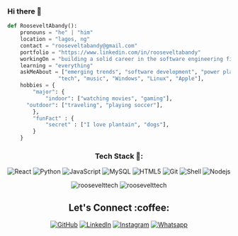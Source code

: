 ### Hi there 👋
<!--<p align="center"> <img src="#" /> </p>
<p align="center"> <img src="#" /> </p>-->


```python
def RooseveltAbandy():
    pronouns = "he" | "him"
    location = "lagos, ng"
    contact = "rooseveltabandy@gmail.com"
    portfolio = "https://www.linkedin.com/in/rooseveltabandy"
    workingOn = "building a solid career in the software engineering field here in my country..."
    learning = "everything"
    askMeAbout = ["emerging trends", "software development", "power platform", "database", 
                "tech", "music", "Windows", "Linux", "Apple"],
    hobbies = {
        "major": {
            "indoor": ["watching movies", "gaming"],
      "outdoor": ["traveling", "playing soccer"],
        },
        "funFact" : {
            "secret" : ["I love plantain", "dogs"],
        }        
    }
```
<h3 align="center">Tech Stack 🍗:</h3>
<p align="center">
  <img alt="React" src="https://img.shields.io/badge/-React-ffb400?style=flat-square&logo=react&logoColor=white" />
  <img alt="Python" src="https://img.shields.io/badge/-Python-ffb400?style=flat-square&logo=python&logoColor=white" />
<!--   <img alt="PHP" src="https://img.shields.io/badge/-PHP-ffb400?style=flat-square&logo=php&logoColor=white" /> -->
  <img alt="JavaScript" src="https://img.shields.io/badge/-JavaScript-ffb400?style=flat-square&logo=javascript&logoColor=white" />
  <img alt="MySQL" src="https://img.shields.io/badge/-MySQL-ffb400?style=flat-square&logo=mysql&logoColor=white" />
  <img alt="HTML5" src="https://img.shields.io/badge/-HTML5-ffb400?style=flat-square&logo=html5&logoColor=white" />
  <img alt="Git" src="https://img.shields.io/badge/-Git-ffb400?style=flat-square&logo=git&logoColor=white" />
  <img alt="Shell" src="https://img.shields.io/badge/-Shell-ffb400?style=flat-square&logo=shell&logoColor=white" />
  <img alt="Nodejs" src="https://img.shields.io/badge/-Nodejs-ffb400?style=flat-square&logo=Node.js&logoColor=white" />
</p>


<!--START_SECTION:waka-->
<!--END_SECTION:waka-->
<p align="center" height='130px'> <img src="https://github-readme-stats.vercel.app/api?username=roosevelttech&count_private=true&show_icons=true&hide_title=true&include_all_commits=true&line_height=21&bg_color=0,ffb400,ffb400,F6C03D,F4DDA6&theme=graywhite" alt="roosevelttech"/> <img src="https://github-readme-stats.vercel.app/api/top-langs/?username=roosevelttech&layout=compact&show_icons=true&bg_color=0,EFE4CA,F4DDA6,F6C03D&theme=graywhite&hide_title=true&langs_count=10&hide=HTML,PHP,Ruby,CSS,SCSS" alt="roosevelttech"/> </p>

<h2 align="center">Let's Connect :coffee:</h2></a>
<p align="center">
	<a href="https://github.com/roosevelttech"><img src="https://img.icons8.com/bubbles/50/000000/github.png" alt="GitHub"/></a>
	<a href="https://www.linkedin.com/in/rooseveltabandy/"><img src="https://img.icons8.com/bubbles/50/000000/linkedin.png" alt="LinkedIn"/></a>
	<a href="https://www.instagram.com/docroosevelt"><img src="https://img.icons8.com/bubbles/50/000000/instagram.png" alt="Instagram"/></a>
  <a href="https://wa.me/2348168187776"><img src="https://img.icons8.com/bubbles/50/000000/whatsapp.png" alt="Whatsapp"/></a>
</p>
<!--<p align="center"> <img src="#" /> </p>-->
<!--
**RooseveltTech/RooseveltTech** is a ✨ _special_ ✨ repository because its `README.md` (this file) appears on your GitHub profile.

Here are some ideas to get you started:

- 🔭 I’m currently working on ...
- 🌱 I’m currently learning ...
- 👯 I’m looking to collaborate on ...
- 🤔 I’m looking for help with ...
- 💬 Ask me about ...
- 📫 How to reach me: ...
- 😄 Pronouns: ...
- ⚡ Fun fact: ...
-->
